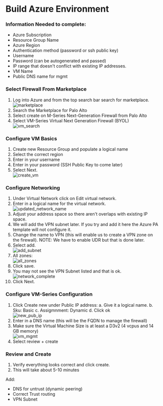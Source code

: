 # Build Azure Environment

### Information Needed to complete:
* Azure Subscription
* Resource Group Name
* Azure Region
* Authentication method (password or ssh public key)
* Username
* Password (can be autogenerated and passed)
* IP range that doesn't conflict with existing IP addresses.
* VM Name
* Public DNS name for mgmt

### Select Firewall From Marketplace
1. Log into Azure and from the top search bar search for marketplace.\
![marketplace](images/marketplace.png)
2. Search the Marketplace for Palo Alto
3. Select create on M-Series Next-Generation Firewall from Palo Alto
4. Select VM-Series Virtual Next Generation Firewall (BYOL)\
![vm_search](images/vm_search.png)

### Configure VM Basics
1. Create new Resource Group and populate a logical name
2. Select the correct region
3. Enter in your username
4. Enter in your password (SSH Public Key to come later)
5. Select Next.\
![create_vm](images/create_vm.png)

### Configure Networking
1. Under Virtual Network click on Edit virtual network.
2. Enter in a logical name for the virtual network.\
![updated_network_name](images/update_network_name.png)
3. Adjust your address space so there aren't overlaps with existing IP space.
4. We will add the VPN subnet later. If you try and add it here the Azure PA template will not configure it.
5. Change the name to VPN (this will enable us to create a VPN zone on the firewall). NOTE: We have to enable UDR but that is done later.
6. Select add.\
![add_subnet](images/add_subnet.png)
1. All zones:\
![all_zones](images/all_zones.png)
1.  Click save.
2.  You may not see the VPN Subnet listed and that is ok.\
![network_complete](images/network_complete.png)
1.  Click Next.

### Configure VM-Series Configuration
1.  Click Create new under Public IP address:
    a. Give it a logical name.
    b. Sku: Basic
    c. Assigmnment: Dynamic
    d. Click ok\
![new_pub_ip](images/create_new_pub_ip.png)
2.  Enter in a DNS name (this will be the FQDN to manage the firewall)
3.  Make sure the Virtual Machine Size is at least a D3v2 (4 vcpus and 14 GB memory)\
![vm_mgmt](images/vm_mgmt.png)
4.  Select review + create

### Review and Create
1.  Verify everything looks correct and click create.
2.  This will take about 5-10 minutes

Add:
* DNS for untrust (dynamic peering)
* Correct Trust routing
* VPN Subnet
